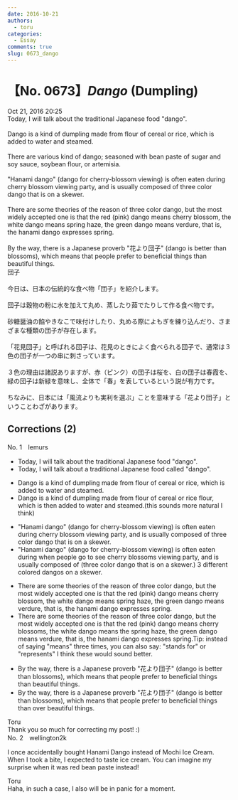 ```yaml
---
date: 2016-10-21
authors:
  - toru
categories:
  - Essay
comments: true
slug: 0673_dango
---
```


# 【No. 0673】<strong><em>Dango</strong></em> (Dumpling)
<div class="date">Oct 21, 2016 20:25</div>
<div id="post"><div id="body_show_ori">
Today, I will talk about the traditional Japanese food "dango".<br/><br/>Dango is a kind of dumpling made from flour of cereal or rice, which is added to water and steamed.<br/><br/>There are various kind of dango; seasoned with bean paste of sugar and soy sauce, soybean flour, or artemisia.<br/><br/>"Hanami dango" (dango for cherry-blossom viewing) is often eaten during cherry blossom viewing party, and is usually composed of three color dango that is on a skewer.<br/><br/>There are some theories of the reason of three color dango, but the most widely accepted one is that the red (pink) dango means cherry blossom, the white dango means spring haze, the green dango means verdure, that is, the hanami dango expresses spring.<br/><br/>By the way, there is a Japanese proverb "花より団子" (dango is better than blossoms), which means that people prefer to beneficial things than beautiful things.
</div></div>

<!-- more -->

<div id="post_ja"><div id="body_show_mo">
団子<br/><br/>今日は、日本の伝統的な食べ物「団子」を紹介します。<br/><br/>団子は穀物の粉に水を加えて丸め、蒸したり茹でたりして作る食べ物です。<br/><br/>砂糖醤油の餡やきなこで味付けしたり、丸める際によもぎを練り込んだり、さまざまな種類の団子が存在します。<br/><br/>「花見団子」と呼ばれる団子は、花見のときによく食べられる団子で、通常は３色の団子が一つの串に刺さっています。<br/><br/>３色の理由は諸説ありますが、赤（ピンク）の団子は桜を、白の団子は春霞を、緑の団子は新緑を意味し、全体で「春」を表しているという説が有力です。<br/><br/>ちなみに、日本には「風流よりも実利を選ぶ」ことを意味する「花より団子」ということわざがあります。
</div></div>

## Corrections (2)
<div id="block"><div class="first_name"> No. 1　<span class="just_name">lemurs</span></div><div id="block2">
<ul class="correction_field">
<li class="incorrect">Today, I will talk about the traditional Japanese food "dango".</li>
<li class="corrected correct">
Today, I will talk about<span class="f_red"> a</span> traditional Japanese food <span class="f_red">called </span>"dango".
</li>
</ul>
<ul class="correction_field">
<li class="incorrect">Dango is a kind of dumpling made from flour of cereal or rice, which is added to water and steamed.</li>
<li class="corrected correct">
Dango is a kind of dumpling made from <span class="sline">flour of</span> cereal or rice <span class="f_red">flour</span>, which is <span class="f_red">then </span>added to water and steamed.(this sounds more natural I think) 
</li>
</ul>
<ul class="correction_field">
<li class="incorrect">"Hanami dango" (dango for cherry-blossom viewing) is often eaten during cherry blossom viewing party, and is usually composed of three color dango that is on a skewer.</li>
<li class="corrected correct">
"Hanami dango" (dango for cherry-blossom viewing) is often eaten <span class="sline">during</span> <span class="f_red">when people go to see </span>cherry blossom<span class="f_red">s</span> <span class="sline">viewing party</span>, and is usually composed of <span class="f_red">(</span>three color dango that is on a skewer.<span class="f_red">) 3 different colored dangos on a skewer.</span>
</li>
</ul>
<ul class="correction_field">
<li class="incorrect">There are some theories of the reason of three color dango, but the most widely accepted one is that the red (pink) dango means cherry blossom, the white dango means spring haze, the green dango means verdure, that is, the hanami dango expresses spring.</li>
<li class="corrected correct">
There are some theories of the reason of three color dango, but the most widely accepted one is that the red (pink) dango means cherry blossom<span class="f_red">s</span>, the white dango means <span class="f_blue">the </span>spring haze, the green dango means verdure, that is, the hanami dango expresses spring.<span class="f_blue">Tip: instead of saying "means" three times, you can also say: "stands for" or "represents" I think these would sound better.</span>
</li>
</ul>
<ul class="correction_field">
<li class="incorrect">By the way, there is a Japanese proverb "花より団子" (dango is better than blossoms), which means that people prefer to beneficial things than beautiful things.</li>
<li class="corrected correct">
By the way, there is a Japanese proverb "花より団子" (dango is better than blossoms), which means that people prefer <span class="sline">to </span>beneficial things <span class="sline">than</span><span class="f_red"> over </span>beautiful things.
</li>
</ul>
</div><div class="name"><span class="just_name">Toru</span><br>
Thank you so much for correcting my post! :)
</div>
</div>
<div id="block"><div class="first_name"> No. 2　<span class="just_name">wellington2k</span></div><div id="block2">
<p class="comment_small">
 I once accidentally bought Hanami Dango instead of Mochi Ice Cream. When I took a bite, I expected to taste ice cream. You can imagine my surprise when it was red bean paste instead!
</p>

</div><div class="name"><span class="just_name">Toru</span><br>
Haha, in such a case, I also will be in panic for a moment.
</div>
</div>
